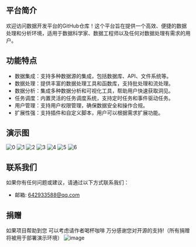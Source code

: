 ## 平台简介
欢迎访问数据开发平台的GitHub仓库！这个平台旨在提供一个高效、便捷的数据处理和分析环境，适用于数据科学家、数据工程师以及任何对数据处理有需求的用户。

## 功能特点
* 数据集成：支持多种数据源的集成，包括数据库、API、文件系统等。
* 数据处理：提供丰富的数据处理工具和函数库，支持批处理和流处理。
* 数据分析：集成多种数据分析和可视化工具，帮助用户快速获取洞见。
* 任务调度：内置灵活的任务调度系统，支持定时任务和事件驱动任务。
* 用户管理：支持用户权限管理，确保数据安全和操作合规。
* 扩展性强：支持插件和自定义脚本，用户可以根据需求扩展功能。


## 演示图
![0](https://github.com/642933588/dataworks/assets/10755257/6681dcb9-3720-4762-9a77-76ee755689f9)
![1](https://github.com/642933588/dataworks/assets/10755257/66babc9c-62e1-4172-a8e2-6ac9e5601dca)
![2](https://github.com/642933588/dataworks/assets/10755257/241ab2da-8210-44fb-9eb3-c2a39b8daaac)
![3](https://github.com/642933588/dataworks/assets/10755257/145be513-e576-4064-b895-84d40b2a90ad)
![4](https://github.com/642933588/dataworks/assets/10755257/1402d2d3-9596-4d82-845c-56437b7e2ebe)
![5](https://github.com/642933588/dataworks/assets/10755257/ca3de54f-15e9-4456-a912-fea4bffd3dfb)
![6](https://github.com/642933588/dataworks/assets/10755257/dcd75753-4e86-4da1-bed3-ba6e9b7b46ad)

## 联系我们
如果你有任何问题或建议，请通过以下方式联系我们：
- 邮箱: 642933588@qq.com

## 捐赠
如果项目帮助到您 可以考虑请作者喝杯咖啡 万分感谢您对开源的支持!（所有捐赠将被用于部署演示环境）
![image](https://github.com/642933588/dataworks/assets/10755257/f37207b6-1c6d-44f1-99c3-6c8743065fd4)


